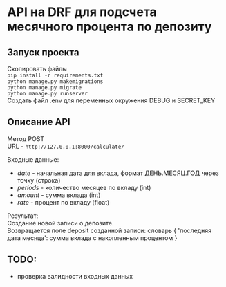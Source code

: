 # API на DRF для подсчета месячного процента по депозиту  

## Запуск проекта  
Скопировать файлы  
```pip install -r requirements.txt```  
```python manage.py makemigrations```  
```python manage.py migrate```  
```python manage.py runserver```   
Создать файл .env для переменных окружения DEBUG и SECRET_KEY  

## Описание API  
Метод POST  
URL - `http://127.0.0.1:8000/calculate/`   

Входные данные:  
- *date* - начальная дата для вклада, формат ДЕНЬ.МЕСЯЦ.ГОД через точку (строка)  
- *periods* - количество месяцев по вкладу (int)  
- *amount* - сумма вклада (int)  
- *rate* - процент по вкладу (float)  
  
Результат:  
Создание новой записи о депозите.  
Возвращается поле deposit созданной записи: словарь { 'последняя дата месяца': сумма вклада с накопленным процентом }  
  
## TODO:  
- проверка валидности входных данных  
  